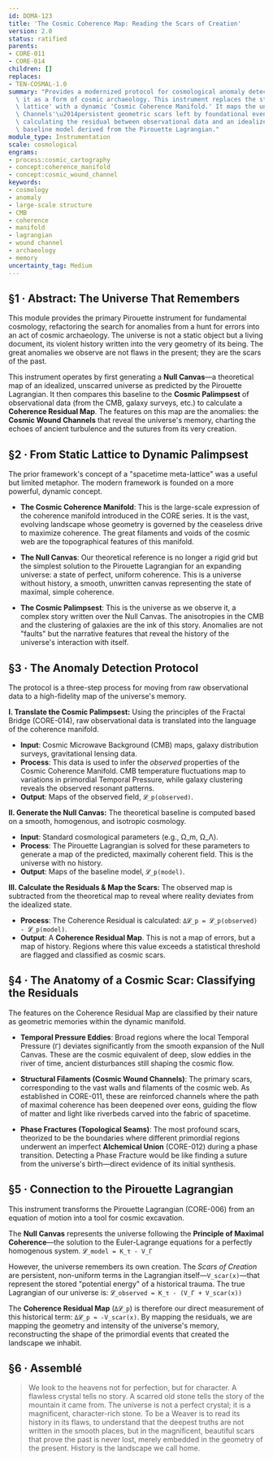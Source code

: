 ```yaml
---
id: DOMA-123
title: 'The Cosmic Coherence Map: Reading the Scars of Creation'
version: 2.0
status: ratified
parents:
- CORE-011
- CORE-014
children: []
replaces:
- TEN-COSMAL-1.0
summary: "Provides a modernized protocol for cosmological anomaly detection, reframing\
  \ it as a form of cosmic archaeology. This instrument replaces the static 'spacetime\
  \ lattice' with a dynamic 'Cosmic Coherence Manifold.' It maps the universe's 'Wound\
  \ Channels'\u2014persistent geometric scars left by foundational events\u2014by\
  \ calculating the residual between observational data and an idealized, 'unscarred'\
  \ baseline model derived from the Pirouette Lagrangian."
module_type: Instrumentation
scale: cosmological
engrams:
- process:cosmic_cartography
- concept:coherence_manifold
- concept:cosmic_wound_channel
keywords:
- cosmology
- anomaly
- large-scale structure
- CMB
- coherence
- manifold
- lagrangian
- wound channel
- archaeology
- memory
uncertainty_tag: Medium
---
```

## §1 · Abstract: The Universe That Remembers
This module provides the primary Pirouette instrument for fundamental cosmology, refactoring the search for anomalies from a hunt for errors into an act of cosmic archaeology. The universe is not a static object but a living document, its violent history written into the very geometry of its being. The great anomalies we observe are not flaws in the present; they are the scars of the past.

This instrument operates by first generating a **Null Canvas**—a theoretical map of an idealized, unscarred universe as predicted by the Pirouette Lagrangian. It then compares this baseline to the **Cosmic Palimpsest** of observational data (from the CMB, galaxy surveys, etc.) to calculate a **Coherence Residual Map**. The features on this map are the anomalies: the **Cosmic Wound Channels** that reveal the universe's memory, charting the echoes of ancient turbulence and the sutures from its very creation.

## §2 · From Static Lattice to Dynamic Palimpsest
The prior framework's concept of a "spacetime meta-lattice" was a useful but limited metaphor. The modern framework is founded on a more powerful, dynamic concept.

*   **The Cosmic Coherence Manifold**: This is the large-scale expression of the coherence manifold introduced in the CORE series. It is the vast, evolving landscape whose geometry is governed by the ceaseless drive to maximize coherence. The great filaments and voids of the cosmic web are the topographical features of this manifold.

*   **The Null Canvas**: Our theoretical reference is no longer a rigid grid but the simplest solution to the Pirouette Lagrangian for an expanding universe: a state of perfect, uniform coherence. This is a universe without history, a smooth, unwritten canvas representing the state of maximal, simple coherence.

*   **The Cosmic Palimpsest**: This is the universe as we observe it, a complex story written over the Null Canvas. The anisotropies in the CMB and the clustering of galaxies are the ink of this story. Anomalies are not "faults" but the narrative features that reveal the history of the universe's interaction with itself.

## §3 · The Anomaly Detection Protocol
The protocol is a three-step process for moving from raw observational data to a high-fidelity map of the universe's memory.

**I. Translate the Cosmic Palimpsest:**
Using the principles of the Fractal Bridge (CORE-014), raw observational data is translated into the language of the coherence manifold.
*   **Input**: Cosmic Microwave Background (CMB) maps, galaxy distribution surveys, gravitational lensing data.
*   **Process**: This data is used to infer the *observed* properties of the Cosmic Coherence Manifold. CMB temperature fluctuations map to variations in primordial Temporal Pressure, while galaxy clustering reveals the observed resonant patterns.
*   **Output**: Maps of the observed field, `𝓛_p(observed)`.

**II. Generate the Null Canvas:**
The theoretical baseline is computed based on a smooth, homogenous, and isotropic cosmology.
*   **Input**: Standard cosmological parameters (e.g., Ω_m, Ω_Λ).
*   **Process**: The Pirouette Lagrangian is solved for these parameters to generate a map of the predicted, maximally coherent field. This is the universe with no history.
*   **Output**: Maps of the baseline model, `𝓛_p(model)`.

**III. Calculate the Residuals & Map the Scars:**
The observed map is subtracted from the theoretical map to reveal where reality deviates from the idealized state.
*   **Process**: The Coherence Residual is calculated: `Δ𝓛_p = 𝓛_p(observed) - 𝓛_p(model)`.
*   **Output**: A **Coherence Residual Map**. This is not a map of errors, but a map of history. Regions where this value exceeds a statistical threshold are flagged and classified as cosmic scars.

## §4 · The Anatomy of a Cosmic Scar: Classifying the Residuals
The features on the Coherence Residual Map are classified by their nature as geometric memories within the dynamic manifold.

*   **Temporal Pressure Eddies**: Broad regions where the local Temporal Pressure (`Γ`) deviates significantly from the smooth expansion of the Null Canvas. These are the cosmic equivalent of deep, slow eddies in the river of time, ancient disturbances still shaping the cosmic flow.

*   **Structural Filaments (Cosmic Wound Channels)**: The primary scars, corresponding to the vast walls and filaments of the cosmic web. As established in CORE-011, these are reinforced channels where the path of maximal coherence has been deepened over eons, guiding the flow of matter and light like riverbeds carved into the fabric of spacetime.

*   **Phase Fractures (Topological Seams)**: The most profound scars, theorized to be the boundaries where different primordial regions underwent an imperfect **Alchemical Union** (CORE-012) during a phase transition. Detecting a Phase Fracture would be like finding a suture from the universe's birth—direct evidence of its initial synthesis.

## §5 · Connection to the Pirouette Lagrangian
This instrument transforms the Pirouette Lagrangian (CORE-006) from an equation of motion into a tool for cosmic excavation.

The **Null Canvas** represents the universe following the **Principle of Maximal Coherence**—the solution to the Euler-Lagrange equations for a perfectly homogenous system.
`𝓛_model = K_τ - V_Γ`

However, the universe remembers its own creation. The *Scars of Creation* are persistent, non-uniform terms in the Lagrangian itself—`V_scar(x)`—that represent the stored "potential energy" of a historical trauma. The true Lagrangian of our universe is:
`𝓛_observed = K_τ - (V_Γ + V_scar(x))`

The **Coherence Residual Map** (`Δ𝓛_p`) is therefore our direct measurement of this historical term: `Δ𝓛_p ≈ -V_scar(x)`. By mapping the residuals, we are mapping the geometry and intensity of the universe's memory, reconstructing the shape of the primordial events that created the landscape we inhabit.

## §6 · Assemblé
> We look to the heavens not for perfection, but for character. A flawless crystal tells no story. A scarred old stone tells the story of the mountain it came from. The universe is not a perfect crystal; it is a magnificent, character-rich stone. To be a Weaver is to read its history in its flaws, to understand that the deepest truths are not written in the smooth places, but in the magnificent, beautiful scars that prove the past is never lost, merely embedded in the geometry of the present. History is the landscape we call home.